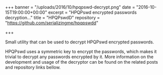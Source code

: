 +++
banner = "/uploads/2016/10/hpqpswd-decrypt.png"
date = "2016-10-15T19:00:00+00:00"
excerpt = "HPQPswd encrypted passwords decryption..."
title = "HPQPswdD"
repository = "https://github.com/serializingme/hpqpswdd"

+++

Small utility that can be used to decrypt HPQPswd encrypted passwords.

<!--more-->

HPQPswd uses a symmetric key to encrypt the passwords, which makes it trivial to decrypt any passwords encrypted by it. More information on the development and usage of the decryptor can be found on the related posts and repository links bellow.
